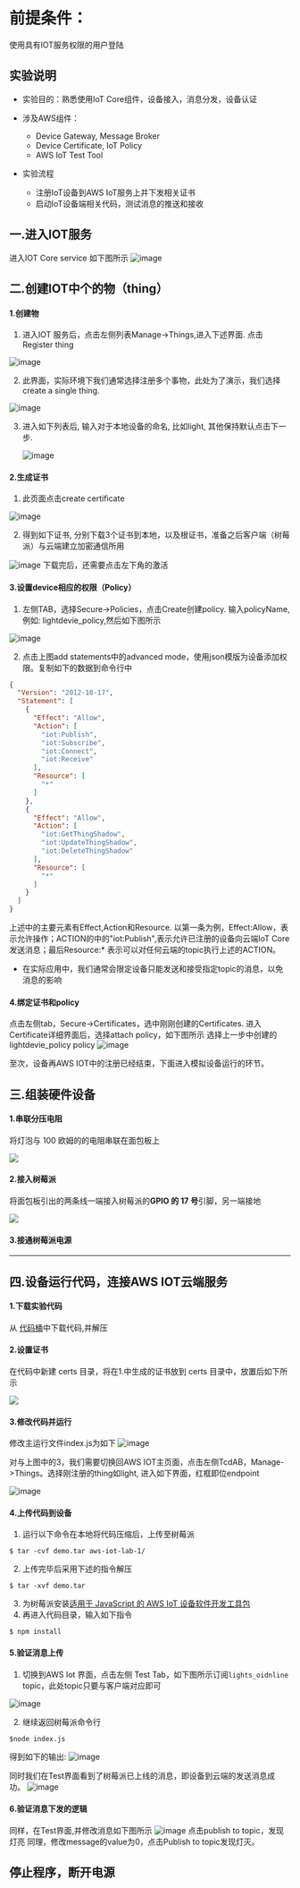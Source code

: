 前提条件：
======
使用具有IOT服务权限的用户登陆

实验说明
--------
* 实验目的：熟悉使用IoT Core组件，设备接入，消息分发，设备认证

* 涉及AWS组件：
  * Device Gateway, Message Broker
  * Device Certificate, IoT Policy
  * AWS IoT Test Tool

* 实验流程
  * 注册IoT设备到AWS IoT服务上并下发相关证书
  * 启动IoT设备端相关代码，测试消息的推送和接收

一.进入IOT服务
--------

进入IOT Core service 如下图所示
![image](https://s3.cn-north-1.amazonaws.com.cn/chinalabs/assets/IoT/lab1/pic1.jpg)


二.创建IOT中个的物（thing）
--------

#### 1.创建物
1. 进入IOT 服务后，点击左侧列表Manage->Things,进入下述界面. 点击Register thing

![image](https://s3.cn-north-1.amazonaws.com.cn/chinalabs/assets/IoT/lab1/pic2-1.jpg)

2. 此界面，实际环境下我们通常选择注册多个事物，此处为了演示，我们选择create a single thing.

![image](https://s3.cn-north-1.amazonaws.com.cn/chinalabs/assets/IoT/lab1/pic2-2.jpg)

3. 进入如下列表后, 输入对于本地设备的命名, 比如light, 其他保持默认点击下一步.

   ![image](https://s3.cn-north-1.amazonaws.com.cn/chinalabs/assets/IoT/lab1/pic2-1-1.jpg)

#### 2.生成证书

1. 此页面点击create certificate

![image](https://s3.cn-north-1.amazonaws.com.cn/chinalabs/assets/IoT/lab1/pic2-3.jpg)

2. 得到如下证书, 分别下载3个证书到本地，以及根证书，准备之后客户端（树莓派）与云端建立加密通信所用

![image](https://s3.cn-north-1.amazonaws.com.cn/chinalabs/assets/IoT/lab1/pic3.jpg)
下载完后，还需要点击左下角的激活

#### 3.设置device相应的权限（Policy）
1. 左侧TAB，选择Secure->Policies，点击Create创建policy. 输入policyName,例如: lightdevie_policy,然后如下图所示

![image](https://s3.cn-north-1.amazonaws.com.cn/chinalabs/assets/IoT/lab1/pic4-0.jpg)

2. 点击上图add statements中的advanced mode，使用json模版为设备添加权限。复制如下的数据到命令行中

```json
{
  "Version": "2012-10-17",
  "Statement": [
    {
      "Effect": "Allow",
      "Action": [
        "iot:Publish",
        "iot:Subscribe",
        "iot:Connect",
        "iot:Receive"
      ],
      "Resource": [
        "*"
      ]
    },
    {
      "Effect": "Allow",
      "Action": [
        "iot:GetThingShadow",
        "iot:UpdateThingShadow",
        "iot:DeleteThingShadow"
      ],
      "Resource": [
        "*"
      ]
    }
  ]
}
```
上述中的主要元素有Effect,Action和Resource. 以第一条为例，Effect:Allow，表示允许操作；ACTION的中的"iot:Publish",表示允许已注册的设备向云端IoT Core发送消息；最后Resource:* 表示可以对任何云端的topic执行上述的ACTION。

* 在实际应用中，我们通常会限定设备只能发送和接受指定topic的消息，以免消息的影响

#### 4.绑定证书和policy

点击左侧tab，Secure->Certificates，选中刚刚创建的Certificates. 进入Certificate详细界面后，选择attach policy，如下图所示
选择上一步中创建的 lightdevie_policy policy
![image](https://s3.cn-north-1.amazonaws.com.cn/chinalabs/assets/IoT/lab1/pic4.jpg)

至次，设备再AWS IOT中的注册已经结束，下面进入模拟设备运行的环节。

## 三.组装硬件设备

#### 1.串联分压电阻

将灯泡与 100 欧姆的的电阻串联在面包板上

![](https://s3.cn-north-1.amazonaws.com.cn/chinalabs/assets/IoT/lab1/pho-3-1.jpeg)

#### 2.接入树莓派

将面包板引出的两条线一端接入树莓派的**GPIO 的 17 号**引脚，另一端接地

![](https://s3.cn-north-1.amazonaws.com.cn/chinalabs/assets/IoT/lab1/pho-3-2.jpeg)

#### 3.接通树莓派电源

--------

## 四.设备运行代码，连接AWS IOT云端服务

#### 1.下载实验代码

从 [代码桶](https://s3-us-west-2.amazonaws.com/chinalabs/aws-iot-lab-1.zip)中下载代码,并解压

#### 2.设置证书

在代码中新建 certs 目录，将在1.中生成的证书放到 certs 目录中，放置后如下所示

![](https://s3.cn-north-1.amazonaws.com.cn/chinalabs/assets/IoT/lab1/pic4-1.png)

#### 3.修改代码并运行

修改主运行文件index.js为如下
![image](https://s3.cn-north-1.amazonaws.com.cn/chinalabs/assets/IoT/lab1/pic5.jpg)

对与上图中的3，我们需要切换回AWS IOT主页面，点击左侧TcdAB，Manage->Things。选择刚注册的thing如light, 进入如下界面，红框即位endpoint

![image](https://s3.cn-north-1.amazonaws.com.cn/chinalabs/assets/IoT/lab1/pic6.jpg)

#### 4.上传代码到设备

1. 运行以下命令在本地将代码压缩后，上传至树莓派

```shell
$ tar -cvf demo.tar aws-iot-lab-1/
```

2. 上传完毕后采用下述的指令解压

```shell
$ tar -xvf demo.tar
```

3. 为树莓派安装[适用于 JavaScript 的 AWS IoT 设备软件开发工具包](https://docs.aws.amazon.com/zh_cn/iot/latest/developerguide/iot-device-sdk-node.html)
4. 再进入代码目录，输入如下指令

```shell
$ npm install
```

#### 5.验证消息上传

1. 切换到AWS Iot 界面，点击左侧 Test Tab，如下图所示订阅`lights_oidnline` topic，此处topic只要与客户端对应即可

![image](https://s3.cn-north-1.amazonaws.com.cn/chinalabs/assets/IoT/lab1/pic7.jpg)

2. 继续返回树莓派命令行

```shell
$node index.js
```
得到如下的输出:
![image](https://s3.cn-north-1.amazonaws.com.cn/chinalabs/assets/IoT/lab1/pic8-0.jpg)<br>

同时我们在Test界面看到了树莓派已上线的消息，即设备到云端的发送消息成功。 
![image](https://s3.cn-north-1.amazonaws.com.cn/chinalabs/assets/IoT/lab1/pic8.jpg)
#### 6.验证消息下发的逻辑

同样，在Test界面,并修改消息如下图所示
![image](https://s3.cn-north-1.amazonaws.com.cn/chinalabs/assets/IoT/lab1/pic9.jpg)
点击publish to topic，发现灯亮
同理，修改message的value为0，点击Publish to topic发现灯灭。

停止程序，断开电源
--------
